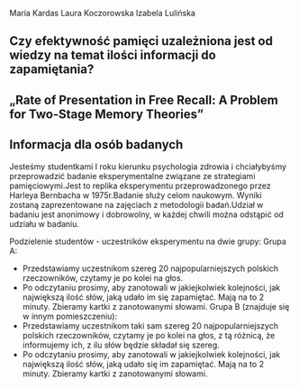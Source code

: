 Maria Kardas
Laura Koczorowska
Izabela Lulińska



## Czy efektywność pamięci uzależniona jest od wiedzy na temat ilości informacji do zapamiętania?

## „Rate of Presentation in Free Recall: A Problem for Two-Stage Memory Theories”


## Informacja dla osób badanych

Jesteśmy studentkami I roku kierunku psychologia zdrowia i chciałybyśmy przeprowadzić badanie eksperymentalne związane ze strategiami pamięciowymi.Jest to replika eksperymentu przeprowadzonego przez Harleya Bernbacha w 1975r.Badanie służy celom naukowym. Wyniki zostaną zaprezentowane na zajęciach z metodologii badań.Udział w badaniu jest anonimowy i dobrowolny, w każdej chwili można odstąpić od udziału w badaniu.

Podzielenie studentów - uczestników eksperymentu na dwie grupy:
Grupa A:
- Przedstawiamy uczestnikom szereg 20 najpopularniejszych polskich rzeczowników, czytamy je po kolei na głos.
- Po odczytaniu prosimy, aby zanotowali w jakiejkolwiek kolejności, jak największą ilość słów, jaką udało im się zapamiętać. Mają na to 2 minuty.
Zbieramy kartki z zanotowanymi słowami.
Grupa B (znajduje się w innym pomieszczeniu):
- Przedstawiamy uczestnikom taki sam szereg 20 najpopularniejszych polskich rzeczowników, czytamy je po kolei na głos, z tą różnicą, że informujemy ich, z ilu słów będzie składał się szereg.
- Po odczytaniu prosimy, aby zanotowali w jakiejkolwiek kolejności, jak największą ilość słów, jaką udało się im zapamiętać. Mają na to 2 minuty.
Zbieramy kartki z zanotowanymi słowami.
